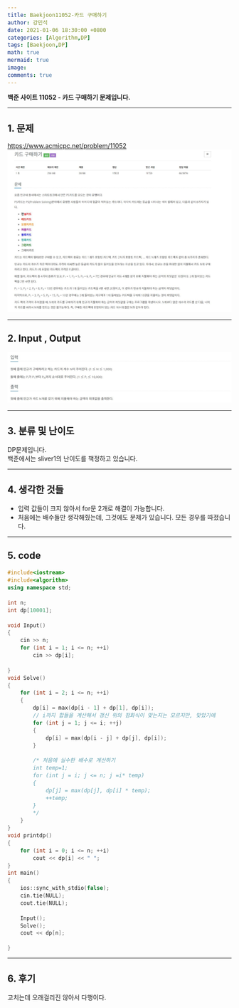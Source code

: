 ```yaml
---
title: Baekjoon11052-카드 구매하기
author: 강민석
date: 2021-01-06 18:30:00 +0800
categories: [Algorithm,DP]
tags: [Baekjoon,DP]
math: true
mermaid: true
image: 
comments: true
---
```


**백준 사이트 11052 - 카드 구매하기 문제입니다.**

-----  

## 1. 문제
<https://www.acmicpc.net/problem/11052>
![](/assets/img/sample/Baekjoon/11052/Problem.JPG)

-----  

## 2. Input , Output
![](/assets/img/sample/Baekjoon/11052/input.JPG)

-----  

## 3. 분류 및 난이도

DP문제입니다.  
백준에서는 sliver1의 난이도를 책정하고 있습니다.  

-----  

## 4. 생각한 것들

- 입력 값들이 크지 않아서 for문 2개로 해결이 가능합니다.
- 처음에는 배수들만 생각해줬는데, 그것에도 문제가 있습니다. 모든 경우를 따졌습니다.

-----  

## 5. code
```c++
#include<iostream>
#include<algorithm>
using namespace std;

int n;
int dp[10001];

void Input()
{
	cin >> n;
	for (int i = 1; i <= n; ++i)
		cin >> dp[i];

}
void Solve()
{
	for (int i = 2; i <= n; ++i)
	{
		dp[i] = max(dp[i - 1] + dp[1], dp[i]);
        // i까지 합들을 계산해서 갱신 위의 점화식이 맞는지는 모르지만, 맞았기에
		for (int j = 1; j <= i; ++j)
		{
			dp[i] = max(dp[i - j] + dp[j], dp[i]);
		}

		/* 처음에 실수한 배수로 계산하기
        int temp=1;
		for (int j = i; j <= n; j =i* temp)
		{
			dp[j] = max(dp[j], dp[i] * temp);
			++temp;
		}
		*/
	}
}
void printdp()
{
	for (int i = 0; i <= n; ++i)
		cout << dp[i] << " ";
}
int main()
{
	ios::sync_with_stdio(false);
	cin.tie(NULL);
	cout.tie(NULL);

	Input();
	Solve();
	cout << dp[n];

}
```
-----

## 6. 후기
고치는데 오래걸리진 않아서 다행이다.


 